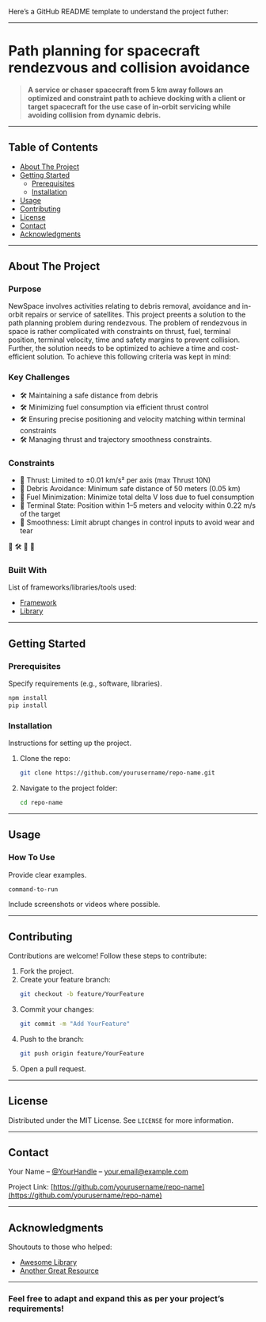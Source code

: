 Here’s a GitHub README template to understand the project futher:  

---

# **Path planning for spacecraft rendezvous and collision avoidance**    

> **A service or chaser spacecraft from 5 km away follows an optimized and constraint path to achieve docking with a client or target spacecraft for the use case of in-orbit servicing while avoiding collision from dynamic debris.**  

---

## **Table of Contents**  
- [About The Project](#about-the-project)  
- [Getting Started](#getting-started)  
  - [Prerequisites](#prerequisites)  
  - [Installation](#installation)  
- [Usage](#usage)  
- [Contributing](#contributing)  
- [License](#license)  
- [Contact](#contact)  
- [Acknowledgments](#acknowledgments)  

---

## **About The Project**  
### **Purpose**  
NewSpace involves activities relating to debris removal, avoidance and in-orbit repairs or service of satellites. This project preents a solution to the path planning problem during rendezvous. The problem of rendezvous in space is rather complicated with constraints on thrust, fuel, terminal position, terminal velocity, time and safety margins to prevent collision. Further, the solution needs to be optimized to achieve a time and cost-efficient solution.
To achieve this following criteria was kept in mind:

### **Key Challenges**  
- 🛠️ Maintaining a safe distance from debris  
- 🛠️ Minimizing fuel consumption via efficient thrust control  
- 🛠️ Ensuring precise positioning and velocity matching within terminal constraints
- 🛠️ Managing thrust and trajectory smoothness constraints.

### **Constraints**  
- 🔧 Thrust: Limited to ±0.01 km/s² per axis (max Thrust 10N)  
- 🌟 Debris Avoidance: Minimum safe distance of 50 meters (0.05 km)
- 🔧 Fuel Minimization: Minimize total delta V loss due to fuel consumption
- 🌟 Terminal State: Position within 1–5 meters and velocity within 0.22 m/s of the target
- 🔧 Smoothness: Limit abrupt changes in control inputs to avoid wear and tear

🔧
🛠️
🌟
🌟
### **Built With**  
List of frameworks/libraries/tools used:  
- [Framework](https://example.com)  
- [Library](https://example.com)  

---

## **Getting Started**  

### **Prerequisites**  
Specify requirements (e.g., software, libraries).  
```bash
npm install
pip install
```

### **Installation**  
Instructions for setting up the project.  
1. Clone the repo:  
   ```bash
   git clone https://github.com/yourusername/repo-name.git
   ```  
2. Navigate to the project folder:  
   ```bash
   cd repo-name
   ```  

---

## **Usage**  
### **How To Use**  
Provide clear examples.  
```bash
command-to-run
```  

Include screenshots or videos where possible.  

---

## **Contributing**  
Contributions are welcome! Follow these steps to contribute:  
1. Fork the project.  
2. Create your feature branch:  
   ```bash
   git checkout -b feature/YourFeature
   ```  
3. Commit your changes:  
   ```bash
   git commit -m "Add YourFeature"  
   ```  
4. Push to the branch:  
   ```bash
   git push origin feature/YourFeature
   ```  
5. Open a pull request.  

---

## **License**  
Distributed under the MIT License. See `LICENSE` for more information.  

---

## **Contact**  
Your Name – [@YourHandle](https://twitter.com/YourHandle) – your.email@example.com  

Project Link: [https://github.com/yourusername/repo-name](https://github.com/yourusername/repo-name)  

---

## **Acknowledgments**  
Shoutouts to those who helped:  
- [Awesome Library](https://example.com)  
- [Another Great Resource](https://example.com)  

---

### Feel free to adapt and expand this as per your project’s requirements!
